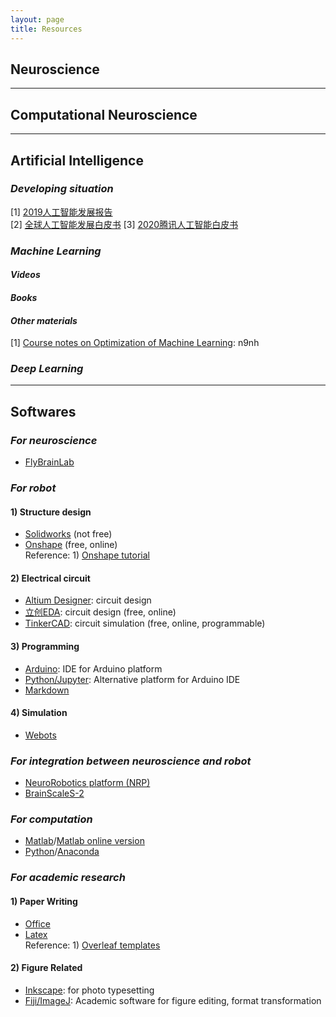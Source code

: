 ```yaml
---
layout: page
title: Resources
---
```


## **Neuroscience**

---
## **Computational Neuroscience**


---
## **Artificial Intelligence**  
### ***Developing situation***  
[1] [2019人工智能发展报告](https://www.aminer.cn/research_report/5de27b53af66005a44822b12?download=true&pathname=pdf/caai2019.pdf)  
[2] [全球人工智能发展白皮书](https://www2.deloitte.com/content/dam/Deloitte/cn/Documents/technology-media-telecommunications/deloitte-cn-tmt-ai-report-zh-190919.pdf)
[3] [2020腾讯人工智能白皮书](https://www.vzkoo.com/doc/14751.html)

### ***Machine Learning***   
#### *Videos*  

#### *Books*  

#### *Other materials*  
[1] [Course notes on Optimization of Machine Learning](https://pan.baidu.com/s/1Z7gzjWMbta75eeEMv-1kzA): n9nh

### ***Deep Learning***   


---
## **Softwares**
### *For neuroscience*

* [FlyBrainLab](https://www.biorxiv.org/content/biorxiv/early/2020/06/24/2020.06.23.168161.full.pdf)

### *For robot*
#### 1) Structure design
* [Solidworks](https://www.solidworks.com/sw/support/downloads.htm) (not free)  
* [Onshape](https://www.onshape.com/) (free, online)  
    Reference: 1) [Onshape tutorial](https://www.youtube.com/watch?v=pMWnsHpDlQE)

#### 2) Electrical circuit
* [Altium Designer](https://www.altium.com/free-trials): circuit design
* [立创EDA](https://lceda.cn/editor): circuit design (free, online)
* [TinkerCAD](https://www.tinkercad.com/dashboard?type=circuits&collection=designs): circuit simulation (free, online, programmable)

#### 3) Programming
* [Arduino](https://www.arduino.cc/en/main/software): IDE for Arduino platform
* [Python/Jupyter](https://docs.anaconda.com/anaconda/install/): Alternative platform for Arduino IDE
* [Markdown](https://www.markdownguide.org/)

#### 4) Simulation
* [Webots](https://cyberbotics.com/)

### *For integration between neuroscience and robot*
* [NeuroRobotics platform (NRP)](https://www.neurorobotics.net/local_install.html)
* [BrainScaleS-2](https://brainscales.kip.uni-heidelberg.de/)

### *For computation*
* [Matlab](https://www.mathworks.com/downloads/)/[Matlab online version](https://ww2.mathworks.cn/products/matlab-online.html)
* [Python](https://www.python.org/downloads/)/[Anaconda](https://docs.anaconda.com/anaconda/install/)

### *For academic research*
#### 1) Paper Writing
* [Office]()
* [Latex](https://www.latex-project.org/get/)  
    Reference: 1) [Overleaf templates](https://www.overleaf.com/latex/templates)

#### 2) Figure Related
* [Inkscape](https://inkscape.org/release/inkscape-master/?latest=1): for photo typesetting
* [Fiji/ImageJ](https://imagej.nih.gov/ij/download.html): Academic software for figure editing, format transformation
